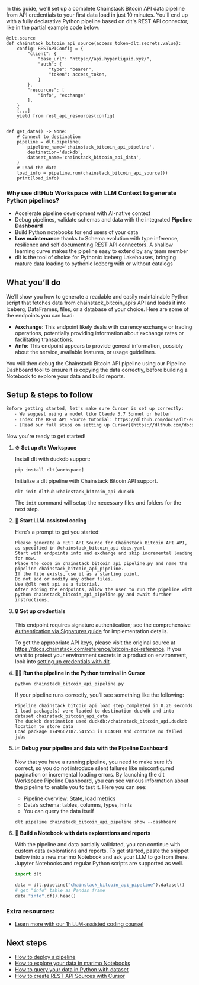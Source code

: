 In this guide, we'll set up a complete Chainstack Bitcoin API data pipeline from API credentials to your first data load in just 10 minutes. You'll end up with a fully declarative Python pipeline based on dlt's REST API connector, like in the partial example code below:

```python-outcome
@dlt.source
def chainstack_bitcoin_api_source(access_token=dlt.secrets.value):
    config: RESTAPIConfig = {
        "client": {
            "base_url": "https://api.hyperliquid.xyz/",
            "auth": {
                "type": "bearer",
                "token": access_token,
            }
        },
        "resources": [
            "info", "exchange"
        ],
    }
    [...]
    yield from rest_api_resources(config)


def get_data() -> None:
    # Connect to destination
    pipeline = dlt.pipeline(
        pipeline_name='chainstack_bitcoin_api_pipeline',
        destination='duckdb',
        dataset_name='chainstack_bitcoin_api_data', 
    )
    # Load the data
    load_info = pipeline.run(chainstack_bitcoin_api_source())
    print(load_info) 
```

### Why use dltHub Workspace with LLM Context to generate Python pipelines?

- Accelerate pipeline development with AI-native context
- Debug pipelines, validate schemas and data with the integrated **Pipeline Dashboard**
- Build Python notebooks for end users of your data
- **Low maintenance** thanks to Schema evolution with type inference, resilience and self documenting REST API connectors. A shallow learning curve makes the pipeline easy to extend by any team member
- dlt is the tool of choice for Pythonic Iceberg Lakehouses, bringing mature data loading to pythonic Iceberg with or without catalogs

## What you’ll do

We’ll show you how to generate a readable and easily maintainable Python script that fetches data from chainstack_bitcoin_api’s API and loads it into Iceberg, DataFrames, files, or a database of your choice. Here are some of the endpoints you can load:

- **/exchange**: This endpoint likely deals with currency exchange or trading operations, potentially providing information about exchange rates or facilitating transactions.
- **/info**: This endpoint appears to provide general information, possibly about the service, available features, or usage guidelines.

You will then debug the Chainstack Bitcoin API pipeline using our Pipeline Dashboard tool to ensure it is copying the data correctly, before building a Notebook to explore your data and build reports.

## Setup & steps to follow

```default
Before getting started, let's make sure Cursor is set up correctly:
   - We suggest using a model like Claude 3.7 Sonnet or better
   - Index the REST API Source tutorial: https://dlthub.com/docs/dlt-ecosystem/verified-sources/rest_api/ and add it to context as **@dlt rest api**
   - [Read our full steps on setting up Cursor](https://dlthub.com/docs/dlt-ecosystem/llm-tooling/cursor-restapi#23-configuring-cursor-with-documentation)
```

Now you're ready to get started!

1. ⚙️ **Set up `dlt` Workspace**
    
    Install dlt with duckdb support:
    ```shell
    pip install dlt[workspace]
    ```

    Initialize a dlt pipeline with Chainstack Bitcoin API support.
    ```shell
    dlt init dlthub:chainstack_bitcoin_api duckdb
    ```

    The `init` command will setup the necessary files and folders for the next step.
    
2. 🤠 **Start LLM-assisted coding**
    
    Here’s a prompt to get you started:
    
    ```prompt
    Please generate a REST API Source for Chainstack Bitcoin API API, as specified in @chainstack_bitcoin_api-docs.yaml 
    Start with endpoints info and exchange and skip incremental loading for now. 
    Place the code in chainstack_bitcoin_api_pipeline.py and name the pipeline chainstack_bitcoin_api_pipeline. 
    If the file exists, use it as a starting point. 
    Do not add or modify any other files. 
    Use @dlt rest api as a tutorial. 
    After adding the endpoints, allow the user to run the pipeline with python chainstack_bitcoin_api_pipeline.py and await further instructions.
    ```

    
3. 🔒 **Set up credentials** 
    
    This endpoint requires signature authentication; see the comprehensive [Authentication via Signatures guide](/docs/hyperliquid-authentication-guide) for implementation details.
    
    To get the appropriate API keys, please visit the original source at https://docs.chainstack.com/reference/bitcoin-api-reference.
    If you want to protect your environment secrets in a production environment, look into [setting up credentials with dlt](https://dlthub.com/docs/walkthroughs/add_credentials).
    
4. 🏃‍♀️ **Run the pipeline in the Python terminal in Cursor**
    
    ```shell
    python chainstack_bitcoin_api_pipeline.py
    ```
    
    If your pipeline runs correctly, you’ll see something like the following:
    
    ```shell
    Pipeline chainstack_bitcoin_api load step completed in 0.26 seconds
    1 load package(s) were loaded to destination duckdb and into dataset chainstack_bitcoin_api_data
    The duckdb destination used duckdb:/chainstack_bitcoin_api.duckdb location to store data
    Load package 1749667187.541553 is LOADED and contains no failed jobs
    ```
    
5. 📈 **Debug your pipeline and data with the Pipeline Dashboard**

    Now that you have a running pipeline, you need to make sure it’s correct, so you do not introduce silent failures like misconfigured pagination or incremental loading errors. By launching the dlt Workspace Pipeline Dashboard, you can see various information about the pipeline to enable you to test it. Here you can see:
    - Pipeline overview: State, load metrics
    - Data’s schema: tables, columns, types, hints
    - You can query the data itself
    
    ```shell
    dlt pipeline chainstack_bitcoin_api_pipeline show --dashboard
    ```
    
6. 🐍 **Build a Notebook with data explorations and reports**

    With the pipeline and data partially validated, you can continue with custom data explorations and reports. To get started, paste the snippet below into a new marimo Notebook and ask your LLM to go from there. Jupyter Notebooks and regular Python scripts are supported as well.

    
    ```python
    import dlt

   data = dlt.pipeline("chainstack_bitcoin_api_pipeline").dataset()
   # get "info" table as Pandas frame
   data."info".df().head()
    ```

### Extra resources:

- [Learn more with our 1h LLM-assisted coding course!](https://www.youtube.com/watch?v=GGid70rnJuM)

## Next steps

- [How to deploy a pipeline](https://dlthub.com/docs/walkthroughs/deploy-a-pipeline)
- [How to explore your data in marimo Notebooks](https://dlthub.com/docs/general-usage/dataset-access/marimo)
- [How to query your data in Python with dataset](https://dlthub.com/docs/general-usage/dataset-access/dataset)
- [How to create REST API Sources with Cursor](https://dlthub.com/docs/dlt-ecosystem/llm-tooling/cursor-restapi)